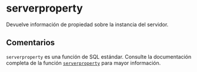 ﻿---
SidebarGroup: "index-system-functions"
Autogenerated: true
---

# serverproperty

Devuelve información de propiedad sobre la instancia del servidor.

## Comentarios 

`serverproperty` es una función de SQL estándar. Consulte la documentación completa de la función [`serverproperty`](https://learn.microsoft.com/es-es/sql/t-sql/functions/serverproperty-transact-sql) para mayor información.
